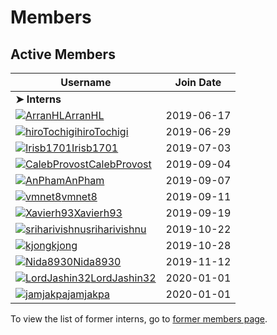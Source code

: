 # Members

## Active Members

|**Username**|**Join Date**|
|------------|-------------|
|**➤ Interns**||
|[![ArranHL](http://github.com/ArranHL.png?size=25)ArranHL](profiles/ArranHL.md)|2019-06-17|
|[![hiroTochigi](https://avatars1.githubusercontent.com/u/33208073?s=25)hiroTochigi](profiles/hiroTochigi.md)|2019-06-29|
|[![Irisb1701](https://avatars1.githubusercontent.com/u/33208073?s=25)Irisb1701](profiles/irisb1701.md)|2019-07-03|
|[![CalebProvost](http://github.com/CalebProvost.png?size=25)CalebProvost](profiles/CalebProvost.md)|2019-09-04|
|[![AnPham](https://avatars1.githubusercontent.com/u/33208073?s=25)AnPham](profiles/phamduchongan93.md)|2019-09-07|
|[![vmnet8](http://github.com/vmnet8.png?size=25)vmnet8](profiles/vmnet8.md)|2019-09-11|
|[![Xavierh93](http://github.com/Xavierh93.png?size=25)Xavierh93](profiles/Xavierh93.md)|2019-09-19|
|[![sriharivishnu](https://avatars1.githubusercontent.com/u/33208073?size=25)sriharivishnu](profiles/sriharivishnu.md)|2019-10-22|
|[![kjong](http://github.com/kjong.png?size=25)kjong](profiles/kjong.md)|2019-10-28|
|[![Nida8930](https://avatars1.githubusercontent.com/u/33208073?s=25)Nida8930](profiles/Nida8930.md)|2019-11-12|
|[![LordJashin32](http://github.com/lordjashin32.png?size=25)LordJashin32](profiles/LordJashin32.md)|2020-01-01|
|[![jamjakpa](http://github.com/jamjakpa.png?size=25)jamjakpa](profiles/jamjakpa.md)|2020-01-01|

To view the list of former interns, go to [former members page](retiredinterns.md).
